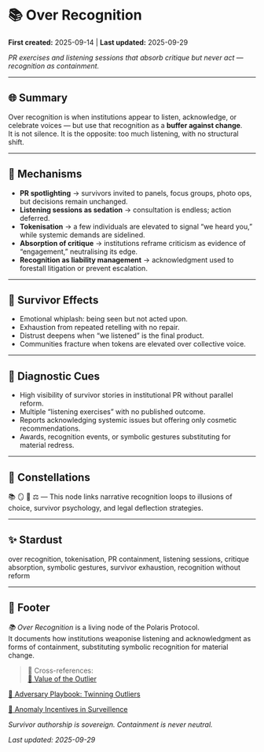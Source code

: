 # 📚 Over Recognition  

**First created:** 2025-09-14 | **Last updated:** 2025-09-29  

*PR exercises and listening sessions that absorb critique but never act — recognition as containment.*  

---

## 🌐 Summary  

Over recognition is when institutions appear to listen, acknowledge, or celebrate voices — but use that recognition as a **buffer against change**.  
It is not silence. It is the opposite: too much listening, with no structural shift.  

---

## 🧩 Mechanisms  

- **PR spotlighting** → survivors invited to panels, focus groups, photo ops, but decisions remain unchanged.  
- **Listening sessions as sedation** → consultation is endless; action deferred.  
- **Tokenisation** → a few individuals are elevated to signal “we heard you,” while systemic demands are sidelined.  
- **Absorption of critique** → institutions reframe criticism as evidence of “engagement,” neutralising its edge.  
- **Recognition as liability management** → acknowledgment used to forestall litigation or prevent escalation.  

---

## 📡 Survivor Effects  

- Emotional whiplash: being seen but not acted upon.  
- Exhaustion from repeated retelling with no repair.  
- Distrust deepens when “we listened” is the final product.  
- Communities fracture when tokens are elevated over collective voice.  

---

## 🧭 Diagnostic Cues  

- High visibility of survivor stories in institutional PR without parallel reform.  
- Multiple “listening exercises” with no published outcome.  
- Reports acknowledging systemic issues but offering only cosmetic recommendations.  
- Awards, recognition events, or symbolic gestures substituting for material redress.  

---

## 🌌 Constellations  

📚 🪞 🧠 ⚖️ — This node links narrative recognition loops to illusions of choice, survivor psychology, and legal deflection strategies.  

---

## ✨ Stardust  

over recognition, tokenisation, PR containment, listening sessions, critique absorption, symbolic gestures, survivor exhaustion, recognition without reform  

---

## 🏮 Footer  

*📚 Over Recognition* is a living node of the Polaris Protocol.  
It documents how institutions weaponise listening and acknowledgment as forms of containment, substituting symbolic recognition for material change.  

> 📡 Cross-references:  
[🧠 Value of the Outlier](../🐦‍🔥_Trauma_Psycology_Medical_Misuse/🧠_value_of_the_outlier.md)

[🧪 Adversary Playbook: Twinning Outliers](../../../👻_Apparitional_Objects/Fork_Taxonomy/🧪_adversary_playbook_twinning_outliers.md)

[🎥 Anomaly Incentives in Surveillence](./🎥_anomaly_incentives_in_surveillence.md)

*Survivor authorship is sovereign. Containment is never neutral.*  

_Last updated: 2025-09-29_

